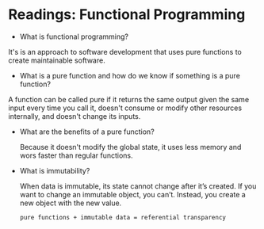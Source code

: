 # Readings: Functional Programming

- What is functional programming?
  
It's is an approach to software development that uses pure functions to create maintainable software.
 
  
- What is a pure function and how do we know if something is a pure function?
  
  
A function can be called pure if it returns the same output given the same input every time you call it, doesn't consume or modify other resources internally, and doesn't change its inputs.  
  
  
- What are the benefits of a pure function?

  Because it doesn't modify the global state, it uses less memory and wors faster than regular functions.
  
- What is immutability?
  
  When data is immutable, its state cannot change after it’s created. If you want to change an immutable object, you can’t. Instead, you create a new object with the new value.
  
  `pure functions + immutable data = referential transparency`
